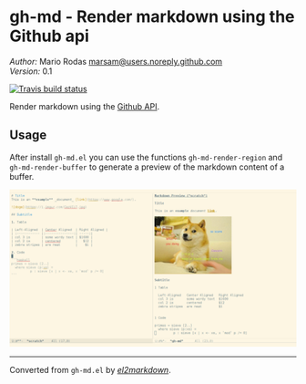 # gh-md - Render markdown using the Github api

*Author:* Mario Rodas <marsam@users.noreply.github.com><br>
*Version:* 0.1<br>

[![Travis build status](https://travis-ci.org/emacs-pe/gh-md.el.png?branch=master)](https://travis-ci.org/emacs-pe/gh-md.el)

Render markdown using the [Github API](https://developer.github.com/v3/markdown/).

## Usage

After install `gh-md.el` you can use the functions
`gh-md-render-region` and `gh-md-render-buffer` to generate a
preview of the markdown content of a buffer.

![gh-md.el screenshot](screenshot.png)


---
Converted from `gh-md.el` by [*el2markdown*](https://github.com/Lindydancer/el2markdown).

